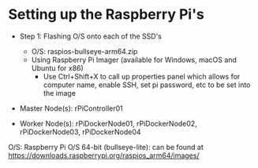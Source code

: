 # Setting up the Raspberry Pi's

- Step 1: Flashing O/S onto each of the SSD's
  - O/S: raspios-bullseye-arm64.zip
  - Using Raspberry Pi Imager (available for Windows, macOS and Ubuntu for x86)
    - Use Ctrl+Shift+X to call up properties panel which allows for computer name, enable SSH, set pi password, etc to be set into the image


- Master Node(s): rPiController01
- Worker Node(s): rPiDockerNode01, rPiDockerNode02, rPiDockerNode03, rPiDockerNode04

O/S: Raspberry Pi O/S 64-bit (bullseye-lite): can be found at https://downloads.raspberrypi.org/raspios_arm64/images/
